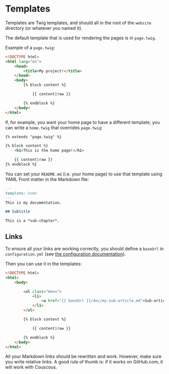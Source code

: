 # Templates

Templates are Twig templates, and should all in the root of the `website` directory (or whatever you named it).

The default template that is used for rendering the pages is in `page.twig`.

Example of a `page.twig`:

```html
<!DOCTYPE html>
<html lang="en">
    <head>
        <title>My project!</title>
    </head>
    <body>
        {% block content %}

            {{ content|raw }}

        {% endblock %}
    </body>
</html>
```

If, for example, you want your home page to have a different template, you can write a `home.twig`
that overrides `page.twig`:

```html
{% extends "page.twig" %}

{% block content %}
    <h1>This is the home page!</h1>

    {{ content|raw }}
{% endblock %}
```

You can set your `README.md` (i.e. your home page) to use that template using YAML Front matter in the Markdown file:

```markdown
---
template: home
---
This is my documentation.

## Subtitle

This is a *sub-chapter*.
```

## Links

To ensure all your links are working correctly, you should define a `baseUrl` in `configuration.yml`
(see [the configuration documentation](configuration.md)).

Then you can use it in the templates:

```html
<!DOCTYPE html>
<html>
    <body>

        <ul class="menu">
            <li>
                <a href="{{ baseUrl }}/doc/my-sub-article.md">Sub-article</a>
            </li>
        </ul>

        {% block content %}

            {{ content|raw }}

        {% endblock %}
    </body>
</html>
```

All your Markdown links should be rewritten and work. However, make sure you write relative links.
A good rule of thumb is: if it works on GitHub.com, it will work with Couscous.
